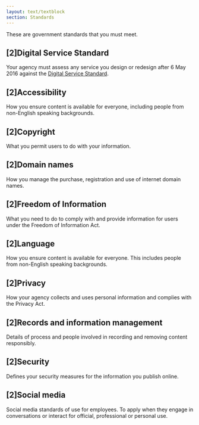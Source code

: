 ```yaml
---
layout: text/textblock
section: Standards
---
```

These are government standards that you must meet.

## [2]Digital Service Standard
Your agency must assess any service you design or redesign after 6 May 2016 against the [Digital Service Standard](/digital-service-standard).

## [2]Accessibility
How you ensure content is available for everyone, including people from non-English speaking backgrounds.

## [2]Copyright
What you permit users to do with your information.

## [2]Domain names
How you manage the purchase, registration and use of internet domain names.

## [2]Freedom of Information
What you need to do to comply with and provide information for users under the Freedom of Information Act.

## [2]Language
How you ensure content is available for everyone. This includes people from non-English speaking backgrounds.

## [2]Privacy
How your agency collects and uses personal information and complies with the Privacy Act.

## [2]Records and information management
Details of process and people involved in recording and removing content responsibly.

## [2]Security
Defines your security measures for the information you publish online.

## [2]Social media
Social media standards of use for employees. To apply when they engage in conversations or interact for official, professional or personal use.

